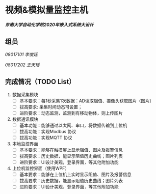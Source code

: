 # 视频&模拟量监控主机

***东南大学自动化学院2020年嵌入式系统大设计***

## 组员

*08017101 李俊廷*

*08017202 王天瑶*

## 完成情况（TODO List）

1. 数据采集模块
   - [ ] 基本要求：每1秒采集1次数据：AD读取阻值、摄像头获取图片（图片）
   - [ ] 拔高要求: 采集时间动态可设置；
   - [ ] 进阶要求：动态监测，监测到有移动物体，则上传图片
2. 数据通讯模块
    - [ ] 基本功能：能够通过以太网、串口，将数据传输到上位机
    - [ ] 拔高功能：实现Modbus 协议
    - [ ] 拔高功能：实现MQTT 协议
3. 本地监控界面
    - [ ] 基本要求：能够在触摸屏上显示阻值、图片及报警信息
    - [ ] 拔高要求：历史数据，能显示阻值历史曲线；图片列表
    - [ ] 进阶要求：UI设计美观，登录界面，等其他附加功能
4. 上位机监控界面（使用WPF）
    - [ ] 基本要求：能够在上位机上实时显示阻值、图片及报警信息
    - [ ] 拔高要求：历史数据，能显示阻值历史曲线；图片列表
    - [ ] 进阶要求：UI设计美观，登录界面，等其他附加功能